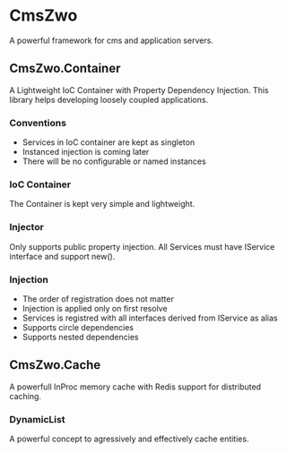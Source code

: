 # CmsZwo
A powerful framework for cms and application servers.

## CmsZwo.Container
A Lightweight IoC Container with Property Dependency Injection. This library helps developing loosely coupled applications.

### Conventions
- Services in IoC container are kept as singleton
- Instanced injection is coming later
- There will be no configurable or named instances

### IoC Container
The Container is kept very simple and lightweight.

### Injector
Only supports public property injection. All Services must have IService interface and support new().

### Injection
- The order of registration does not matter
- Injection is applied only on first resolve
- Services is registred with all interfaces derived from IService as alias
- Supports circle dependencies
- Supports nested dependencies

## CmsZwo.Cache
A powerfull InProc memory cache with Redis support for distributed caching.

### DynamicList
A powerful concept to agressively and effectively cache entities.